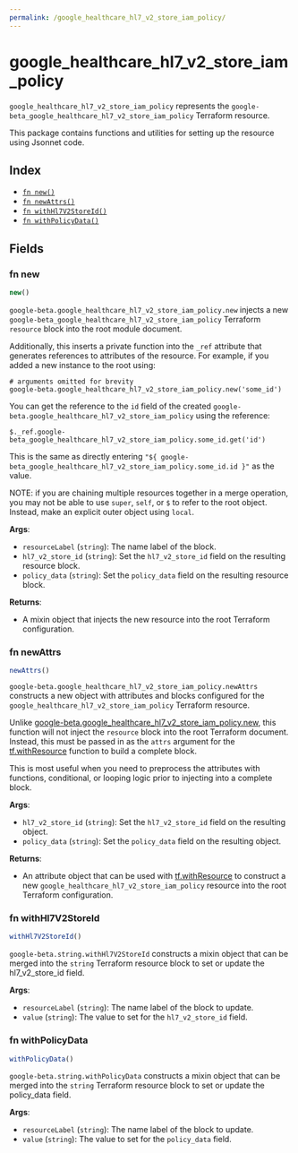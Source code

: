 ```yaml
---
permalink: /google_healthcare_hl7_v2_store_iam_policy/
---
```


# google_healthcare_hl7_v2_store_iam_policy

`google_healthcare_hl7_v2_store_iam_policy` represents the `google-beta_google_healthcare_hl7_v2_store_iam_policy` Terraform resource.



This package contains functions and utilities for setting up the resource using Jsonnet code.


## Index

* [`fn new()`](#fn-new)
* [`fn newAttrs()`](#fn-newattrs)
* [`fn withHl7V2StoreId()`](#fn-withhl7v2storeid)
* [`fn withPolicyData()`](#fn-withpolicydata)

## Fields

### fn new

```ts
new()
```


`google-beta.google_healthcare_hl7_v2_store_iam_policy.new` injects a new `google-beta_google_healthcare_hl7_v2_store_iam_policy` Terraform `resource`
block into the root module document.

Additionally, this inserts a private function into the `_ref` attribute that generates references to attributes of the
resource. For example, if you added a new instance to the root using:

    # arguments omitted for brevity
    google-beta.google_healthcare_hl7_v2_store_iam_policy.new('some_id')

You can get the reference to the `id` field of the created `google-beta.google_healthcare_hl7_v2_store_iam_policy` using the reference:

    $._ref.google-beta_google_healthcare_hl7_v2_store_iam_policy.some_id.get('id')

This is the same as directly entering `"${ google-beta_google_healthcare_hl7_v2_store_iam_policy.some_id.id }"` as the value.

NOTE: if you are chaining multiple resources together in a merge operation, you may not be able to use `super`, `self`,
or `$` to refer to the root object. Instead, make an explicit outer object using `local`.

**Args**:
  - `resourceLabel` (`string`): The name label of the block.
  - `hl7_v2_store_id` (`string`): Set the `hl7_v2_store_id` field on the resulting resource block.
  - `policy_data` (`string`): Set the `policy_data` field on the resulting resource block.

**Returns**:
- A mixin object that injects the new resource into the root Terraform configuration.


### fn newAttrs

```ts
newAttrs()
```


`google-beta.google_healthcare_hl7_v2_store_iam_policy.newAttrs` constructs a new object with attributes and blocks configured for the `google_healthcare_hl7_v2_store_iam_policy`
Terraform resource.

Unlike [google-beta.google_healthcare_hl7_v2_store_iam_policy.new](#fn-new), this function will not inject the `resource`
block into the root Terraform document. Instead, this must be passed in as the `attrs` argument for the
[tf.withResource](https://github.com/tf-libsonnet/core/tree/main/docs#fn-withresource) function to build a complete block.

This is most useful when you need to preprocess the attributes with functions, conditional, or looping logic prior to
injecting into a complete block.

**Args**:
  - `hl7_v2_store_id` (`string`): Set the `hl7_v2_store_id` field on the resulting object.
  - `policy_data` (`string`): Set the `policy_data` field on the resulting object.

**Returns**:
  - An attribute object that can be used with [tf.withResource](https://github.com/tf-libsonnet/core/tree/main/docs#fn-withresource) to construct a new `google_healthcare_hl7_v2_store_iam_policy` resource into the root Terraform configuration.


### fn withHl7V2StoreId

```ts
withHl7V2StoreId()
```

`google-beta.string.withHl7V2StoreId` constructs a mixin object that can be merged into the `string`
Terraform resource block to set or update the hl7_v2_store_id field.



**Args**:
  - `resourceLabel` (`string`): The name label of the block to update.
  - `value` (`string`): The value to set for the `hl7_v2_store_id` field.


### fn withPolicyData

```ts
withPolicyData()
```

`google-beta.string.withPolicyData` constructs a mixin object that can be merged into the `string`
Terraform resource block to set or update the policy_data field.



**Args**:
  - `resourceLabel` (`string`): The name label of the block to update.
  - `value` (`string`): The value to set for the `policy_data` field.
